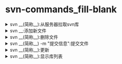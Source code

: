 <!-- markdownlint-disable MD033 -->
# svn-commands_fill-blank

<details>
  <summary>svn __(简称__):从服务器拉取svn库</summary>
  <div>checkout co</div>
  <div>svn co http://47.75.114.192:8090/svn/payment/trunk/management --username tcy</div>
</details>

<details>
  <summary>svn __:添加新文件</summary>
  <div>add</div>
</details>

<details>
  <summary>svn __(简称__):删除文件</summary>
  <div>delete</div>
  <div>del, remove, rm</div>
</details>

<details>
  <summary>svn __(简称__) -m "提交信息":提交文件</summary>
  <div>commit ci</div>
</details>

<details>
  <summary>svn __(简称__):更新</summary>
  <div>update up</div>
</details>

<details>
  <summary>svn __(简称__):显示库列表</summary>
  <div>list ls</div>
</details>

